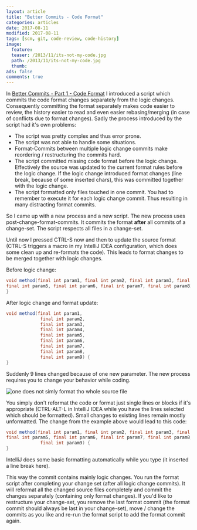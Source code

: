 ```yaml
---
layout: article
title: "Better Commits - Code Format"
categories: articles
date: 2017-08-11
modified: 2017-08-11
tags: [scm, git, code-review, code-history]
image:
  feature: 
  teaser: /2013/11/its-not-my-code.jpg
  path: /2013/11/its-not-my-code.jpg
  thumb: 
ads: false
comments: true
---
```


In [Better Commits - Part 1 - Code Format]({{site.url}}/2017/08/better-commits-1-code-format.html) I introduced a script which commits the code format changes separately from the logic changes. Consequently committing the format separately makes code easier to review, the history easier to read and even easier rebasing/merging (in case of conflicts due to format changes). Sadly the process introduced by the script had it's own problems:
- The script was pretty complex and thus error prone.
- The script was not able to handle some situations.
- Format-Commits between multiple logic change commits make reordering / restructuring the commits hard.
- The script committed missing code format before the logic change. Effectively the source was updated to the current format rules before the logic change. If the logic change introduced format changes (line break, because of some inserted chars), this was committed together with the logic change.
- The script formatted only files touched in one commit. You had to remember to execute it for each logic change commit. Thus resulting in many distracting format commits.

So I came up with a new process and a new script. The new process uses post-change-format-commits. It commits the format **after** all commits of a change-set. The script respects all files in a change-set.

Until now I pressed CTRL-S now and then to update the source format (CTRL-S triggers a macro in my IntelliJ IDEA configuration, which does some clean up and re-formats the code). This leads to format changes to be merged together with logic changes.

Before logic change:

```java
void method(final int param1, final int pram2, final int param3, final int param4,
final int param5, final int param6, final int param7, final int param8) {
}
```

After logic change and format update:

```java
void method(final int param1,
             final int param2,
             final int param3,
             final int param4,
             final int param5,
             final int param6,
             final int param7,
             final int param8,
             final int param9) {
}
```

Suddenly 9 lines changed because of one new parameter. The new process requires you to change your behavior while coding. 

![one does not simly format tho whole source file]({{site.url}}/images/2017/08/one-does-not-simply.jpg)

You simply don't reformat the code or format just single lines or blocks if it's appropriate (CTRL-ALT-L in IntelliJ IDEA while you have the lines selected which should be formatted). Small changes to existing lines remain mostly unformatted. The change from the example above would lead to this code:

```java
void method(final int param1, final int pram2, final int param3, final int param4,
final int param5, final int param6, final int param7, final int param8,
             final int param9) {
}
```

IntelliJ does some basic formatting automatically while you type (it inserted a line break here).

This way the commit contains mainly logic changes. You run the format script after completing your change set (after all logic change commits). It will reformat all the changed source files completely and commit the changes separately (containing only format changes). If you'd like to restructure your change-set, you remove the last format commit (the format commit should always be last in your change-set), move / change the commits as you like and re-run the format script to add the format commit again. 